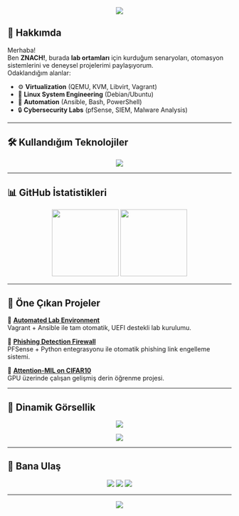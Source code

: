 <!-- PROFİL BANNER -->
<p align="center">
  <img src="https://capsule-render.vercel.app/api?type=waving&color=0:0f2027,100:2c5364&height=250&section=header&text=%20Welcome%20to%20My%20Lab%20Environments!&fontSize=35&fontColor=ffffff&animation=fadeIn" />
</p>

<!-- HAKKINDA -->
## 🔬 Hakkımda
Merhaba!  
Ben **ZNACH!**, burada **lab ortamları** için kurduğum senaryoları, otomasyon sistemlerini ve deneysel projelerimi paylaşıyorum.  
Odaklandığım alanlar:  
- ⚙️ **Virtualization** (QEMU, KVM, Libvirt, Vagrant)  
- 🐧 **Linux System Engineering** (Debian/Ubuntu)  
- 🤖 **Automation** (Ansible, Bash, PowerShell)  
- 🔒 **Cybersecurity Labs** (pfSense, SIEM, Malware Analysis)  

---

<!-- TEKNOLOJİ ROZETLERİ --> 
## 🛠️ Kullandığım Teknolojiler 
<p align="center"> <img src="https://skillicons.dev/icons?i=linux,debian,windows,ansible,git,github,bash,powershell" /> </p>

---

<!-- GRAFİKLER -->
## 📊 GitHub İstatistikleri
<p align="center">
  <img src="https://github-readme-stats.vercel.app/api?username=znach-lab&show_icons=true&theme=radical&hide_border=true" height="150"/>
  <img src="https://github-readme-stats.vercel.app/api/top-langs/?username=znach-lab&layout=compact&theme=radical&hide_border=true" height="150"/>
</p>

---

<!-- PROJELER -->
## 🚀 Öne Çıkan Projeler
🔹 [**Automated Lab Environment**](#)  
Vagrant + Ansible ile tam otomatik, UEFI destekli lab kurulumu.  

🔹 [**Phishing Detection Firewall**](#)  
PFSense + Python entegrasyonu ile otomatik phishing link engelleme sistemi.  

🔹 [**Attention-MIL on CIFAR10**](#)  
GPU üzerinde çalışan gelişmiş derin öğrenme projesi.  

---

<!-- DİNAMİK CARDLAR -->
## 🎯 Dinamik Görsellik
<p align="center">
  <img src="https://github-profile-trophy.vercel.app/?username=znach-lab&theme=darkhub&column=7" />
</p>

<p align="center">
  <img src="https://github-readme-streak-stats.herokuapp.com/?user=znach-lab&theme=tokyonight&hide_border=true" />
</p>

---

<!-- İLETİŞİM -->
## 📡 Bana Ulaş
<p align="center">
  <a href="mailto:example@mail.com"><img src="https://img.shields.io/badge/Email-D14836?style=for-the-badge&logo=gmail&logoColor=white"></a>
  <a href="https://linkedin.com/in/username"><img src="https://img.shields.io/badge/LinkedIn-0077B5?style=for-the-badge&logo=linkedin&logoColor=white"></a>
  <a href="https://github.com/USERNAME"><img src="https://img.shields.io/badge/GitHub-100000?style=for-the-badge&logo=github&logoColor=white"></a>
</p>

---

<p align="center">
  <img src="https://capsule-render.vercel.app/api?type=waving&color=0:0f2027,100:2c5364&height=150&section=footer" />
</p>
